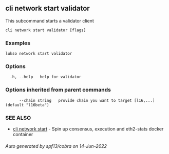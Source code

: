 ## cli network start validator

This subcommand starts a validator client

```
cli network start validator [flags]
```

### Examples

```
lukso network start validator
```

### Options

```
  -h, --help   help for validator
```

### Options inherited from parent commands

```
      --chain string   provide chain you want to target [l16,...] (default "l16beta")
```

### SEE ALSO

* [cli network start](cli_network_start.md)	 - Spin up consensus, execution and eth2-stats docker container

###### Auto generated by spf13/cobra on 14-Jun-2022
